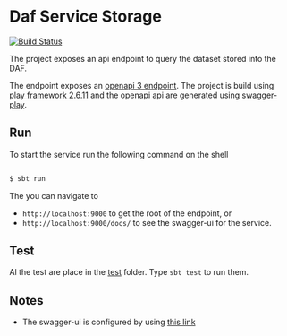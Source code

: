 # Daf Service Storage

[![Build Status](https://secure.travis-ci.org/teamdigitale/daf-srv-storage.png)](http://travis-ci.org/teamdigitale/daf-srv-storage)

The project exposes an api endpoint to query the dataset stored into the DAF.


The endpoint exposes an [openapi 3 endpoint](https://github.com/OAI/OpenAPI-Specification/blob/master/versions/3.0.0.md).
The project is build using [play framework 2.6.11](https://www.playframework.com/documentation/2.6.x/ScalaHome) and the openapi api are generated using [swagger-play](https://github.com/swagger-api/swagger-play).


## Run

To start the service run the following command on the shell

```bash

$ sbt run

```

The you can navigate to 
 - `http://localhost:9000` to get the root of the endpoint, or
 - `http://localhost:9000/docs/` to see the swagger-ui for the service.

## Test

Al the test are place in the [test](./test) folder.
Type `sbt test` to run them.


## Notes

- The swagger-ui is configured by using [this link](https://www.cakesolutions.net/teamblogs/swagger-with-play-all-you-need-to-know)
